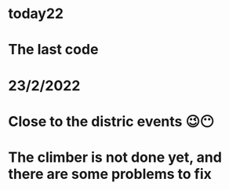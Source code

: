 ﻿# today22
# The last code
# 23/2/2022
# Close to the distric events 😉😶
# The climber is not done yet, and there are some problems to fix
